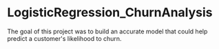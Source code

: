 # LogisticRegression_ChurnAnalysis
The goal of this project was to build an accurate model that could help predict a customer's likelihood to churn.
